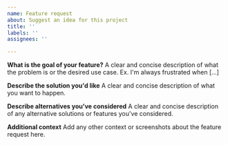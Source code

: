 ```yaml
---
name: Feature request
about: Suggest an idea for this project
title: ''
labels: ''
assignees: ''

---
```


**What is the goal of your feature?**
A clear and concise description of what the problem is or the desired use case. Ex. I'm always frustrated when [...]

**Describe the solution you'd like**
A clear and concise description of what you want to happen.

**Describe alternatives you've considered**
A clear and concise description of any alternative solutions or features you've considered.

**Additional context**
Add any other context or screenshots about the feature request here.

